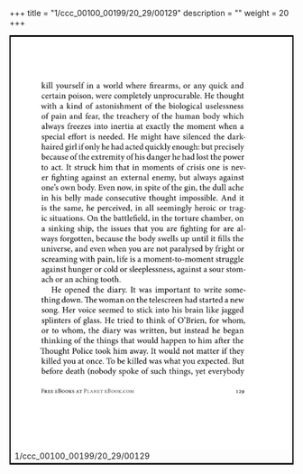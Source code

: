 +++
title = "1/ccc_00100_00199/20_29/00129"
description = ""
weight = 20
+++

<table style="border:2px solid black;max-width:800px;max-height:800px;" 
><tr><td>
<img class="center-fit-jpg"
src="/jpg_/out_jpg_1984__129.jpg">
1/ccc_00100_00199/20_29/00129
</img></td></tr></table>
